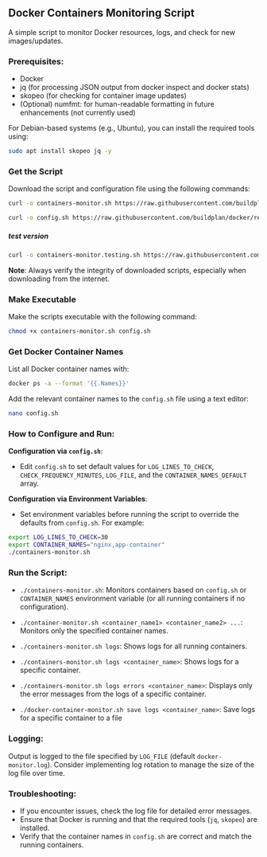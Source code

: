 ## Docker Containers Monitoring Script

A simple script to monitor Docker resources, logs, and check for new images/updates.

### Prerequisites:

- Docker
- jq (for processing JSON output from docker inspect and docker stats)
- skopeo (for checking for container image updates)
- (Optional) numfmt: for human-readable formatting in future enhancements (not currently used)

For Debian-based systems (e.g., Ubuntu), you can install the required tools using:

```bash
sudo apt install skopeo jq -y
```

### Get the Script

Download the script and configuration file using the following commands:

```bash
curl -o containers-monitor.sh https://raw.githubusercontent.com/buildplan/docker/refs/heads/main/container-monitor/containers-monitor.sh
```
```bash
curl -o config.sh https://raw.githubusercontent.com/buildplan/docker/refs/heads/main/container-monitor/config.sh
```
##### test version 
```bash
curl -o containers-monitor.testing.sh https://raw.githubusercontent.com/buildplan/docker/refs/heads/main/container-monitor/containers-monitor.testing.sh && chmod +x containers-monitor.testing.sh
```

**Note**: Always verify the integrity of downloaded scripts, especially when downloading from the internet.

### Make Executable

Make the scripts executable with the following command:

```bash
chmod +x containers-monitor.sh config.sh
```

### Get Docker Container Names

List all Docker container names with:

```bash
docker ps -a --format '{{.Names}}'
```

Add the relevant container names to the `config.sh` file using a text editor:

```bash
nano config.sh
```

### How to Configure and Run:

**Configuration via `config.sh`**:

- Edit `config.sh` to set default values for `LOG_LINES_TO_CHECK`, `CHECK_FREQUENCY_MINUTES`, `LOG_FILE`, and the `CONTAINER_NAMES_DEFAULT` array.

**Configuration via Environment Variables**:

- Set environment variables before running the script to override the defaults from `config.sh`. For example:

```bash
export LOG_LINES_TO_CHECK=30
export CONTAINER_NAMES="nginx,app-container"
./containers-monitor.sh
```

### Run the Script:

- `./containers-monitor.sh`: Monitors containers based on `config.sh` or `CONTAINER_NAMES` environment variable (or all running containers if no configuration).

- `./container-monitor.sh <container_name1> <container_name2> ...`: Monitors only the specified container names.

- `./containers-monitor.sh logs`: Shows logs for all running containers.

- `./containers-monitor.sh logs <container_name>`: Shows logs for a specific container.
  
- `./containers-monitor.sh logs errors <container_name>`: Displays only the error messages from the logs of a specific container.

- `./docker-container-monitor.sh save logs <container_name>`: Save logs for a specific container to a file

### Logging:

Output is logged to the file specified by `LOG_FILE` (default `docker-monitor.log`). Consider implementing log rotation to manage the size of the log file over time.

### Troubleshooting:

- If you encounter issues, check the log file for detailed error messages.
- Ensure that Docker is running and that the required tools (`jq`, `skopeo`) are installed.
- Verify that the container names in `config.sh` are correct and match the running containers.

